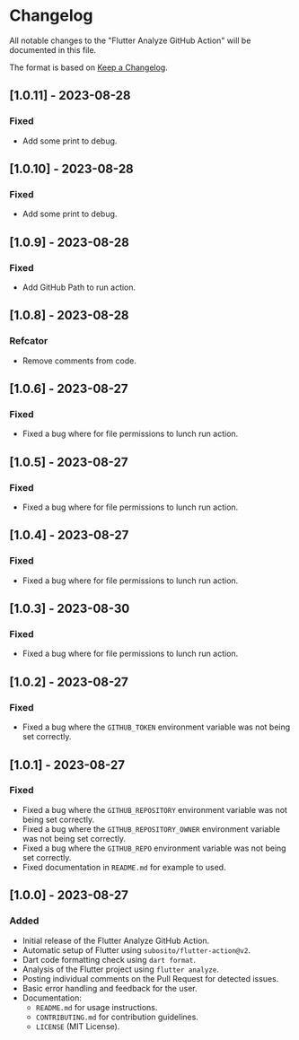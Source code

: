 # Changelog

All notable changes to the "Flutter Analyze GitHub Action" will be documented in this file.

The format is based on [Keep a Changelog](https://keepachangelog.com/en/1.0.0/).

## [1.0.11] - 2023-08-28

### Fixed

- Add some print to debug.

## [1.0.10] - 2023-08-28

### Fixed

- Add some print to debug.

## [1.0.9] - 2023-08-28

### Fixed

- Add GitHub Path to run action.

## [1.0.8] - 2023-08-28

### Refcator

- Remove comments from code.

## [1.0.6] - 2023-08-27

### Fixed

- Fixed a bug where for file permissions to lunch run action.

## [1.0.5] - 2023-08-27

### Fixed

- Fixed a bug where for file permissions to lunch run action.

## [1.0.4] - 2023-08-27

### Fixed

- Fixed a bug where for file permissions to lunch run action.

## [1.0.3] - 2023-08-30

### Fixed

- Fixed a bug where for file permissions to lunch run action.

## [1.0.2] - 2023-08-27

### Fixed

- Fixed a bug where the `GITHUB_TOKEN` environment variable was not being set correctly.

## [1.0.1] - 2023-08-27

### Fixed

- Fixed a bug where the `GITHUB_REPOSITORY` environment variable was not being set correctly.
- Fixed a bug where the `GITHUB_REPOSITORY_OWNER` environment variable was not being set correctly.
- Fixed a bug where the `GITHUB_REPO` environment variable was not being set correctly.
- Fixed documentation in `README.md` for example to used.

## [1.0.0] - 2023-08-27

### Added

- Initial release of the Flutter Analyze GitHub Action.
- Automatic setup of Flutter using `subosito/flutter-action@v2`.
- Dart code formatting check using `dart format`.
- Analysis of the Flutter project using `flutter analyze`.
- Posting individual comments on the Pull Request for detected issues.
- Basic error handling and feedback for the user.
- Documentation:
  - `README.md` for usage instructions.
  - `CONTRIBUTING.md` for contribution guidelines.
  - `LICENSE` (MIT License).
